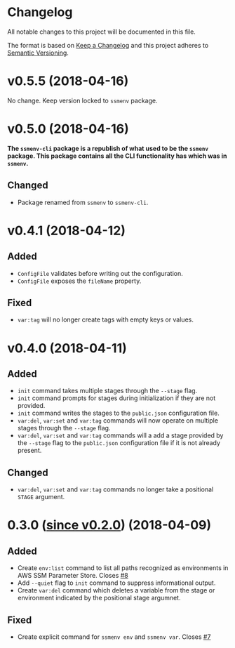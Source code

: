 # Changelog

All notable changes to this project will be documented in this file.

The format is based on [Keep a Changelog][kac] and this project adheres to
[Semantic Versioning][semver].

[kac]: http://keepachangelog.com/en/1.0.0/
[semver]: http://semver.org/spec/v2.0.0.html

# v0.5.5 (2018-04-16)

No change. Keep version locked to `ssmenv` package.

# v0.5.0 (2018-04-16)

**The `ssmenv-cli` package is a republish of what used to be the `ssmenv`
package. This package contains all the CLI functionality has which was in
`ssmenv`.**

## Changed

* Package renamed from `ssmenv` to `ssmenv-cli`.

# v0.4.1 (2018-04-12)

## Added

* `ConfigFile` validates before writing out the configuration.
* `ConfigFile` exposes the `fileName` property.

## Fixed

* `var:tag` will no longer create tags with empty keys or values.

# v0.4.0 (2018-04-11)

## Added

* `init` command takes multiple stages through the `--stage` flag.
* `init` command prompts for stages during initialization if they are not
  provided.
* `init` command writes the stages to the `public.json` configuration file.
* `var:del`, `var:set` and `var:tag` commands will now operate on multiple
  stages through the `--stage` flag.
* `var:del`, `var:set` and `var:tag` commands will a add a stage provided by
  the `--stage` flag to the `public.json` configuration file if it is not
  already present.

## Changed

* `var:del`, `var:set` and `var:tag` commands no longer take a positional
  `STAGE` argument.

# 0.3.0 ([since v0.2.0](https://github.com/oursiberia/ssmenv/compare/v0.2.0...v0.3.0)) (2018-04-09)

## Added

* Create `env:list` command to list all paths recognized as environments in
  AWS SSM Parameter Store. Closes
  [#8](https://github.com/oursiberia/ssmenv/issues/8)
* Add `--quiet` flag to `init` command to suppress informational output.
* Create `var:del` command which deletes a variable from the stage or
  environment indicated by the positional stage argumnet.

## Fixed

* Create explicit command for `ssmenv env` and `ssmenv var`. Closes
  [#7](https://github.com/oursiberia/ssmenv/issues/7)

